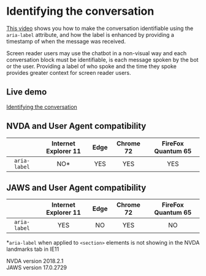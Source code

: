 # Identifying the conversation #
[This video](https://youtu.be/NYLo6cdz5_Y) shows you how to make the conversation identifiable using the `aria-label` attribute, and how the label is enhanced by providing a timestamp of when the message was received.

Screen reader users may use the chatbot in a non-visual way and each conversation block must be identifiable, is each message spoken by the bot or the user. Providing a label of who spoke and the time they spoke provides greater context for screen reader users.
## Live demo ##
[Identifying the conversation](https://canaxess.github.io/canaxess-teaches/chatbot-accessibility-fundamentals/2-identifying-the-conversation/)
## NVDA and User Agent compatibility ##

&nbsp;        | Internet Explorer 11 | Edge | Chrome 72 | FireFox Quantum 65
:-------------: |:-------------:| :-----:| :-----:| :-----:
`aria-label`    | NO* | YES | YES | YES

## JAWS and User Agent compatibility ##

&nbsp;        | Internet Explorer 11 | Edge | Chrome 72 | FireFox Quantum 65
:-------------: |:-------------:| :-----:| :-----:| :-----:
`aria-label`    | YES | NO | YES | NO

*`aria-label` when applied to `<section>` elements is not showing in the NVDA landmarks tab in IE11<br>

NVDA version 2018.2.1<br>
JAWS version 17.0.2729
